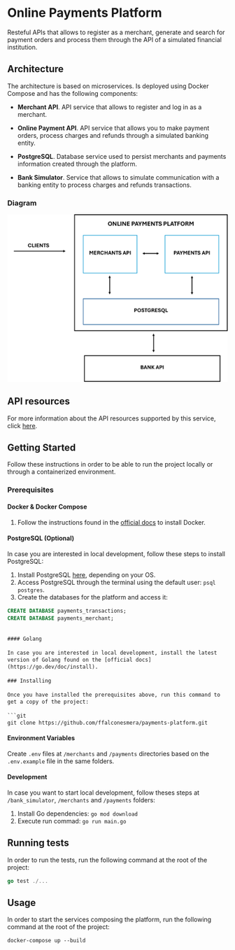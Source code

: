 # Online Payments Platform

Resteful APIs that allows to register as a merchant, generate and search for payment orders and process them through the API of a simulated financial institution.

## Architecture

The architecture is based on microservices. Is deployed using Docker Compose and has the following components:

- **Merchant API**. API service that allows to register and log in as a merchant.

- **Online Payment  API**. API service that allows you to make payment orders, process charges and refunds through a simulated banking entity.

- **PostgreSQL**. Database service used to persist merchants and payments information created through the platform.

- **Bank Simulator**. Service that allows to simulate communication with a banking entity to process charges and refunds transactions.

### Diagram

![Architecture diagram for Simple Online Payment Platform](./online_payments_api.png)

## API resources

For more information about the API resources supported by this service, click [here](./api_resources.md).

## Getting Started

Follow these instructions in order to be able to run the project locally or through a containerized environment.

### Prerequisites

#### Docker & Docker Compose

1. Follow the instructions found in the [official docs](https://docs.docker.com/get-docker/) to install Docker.

#### PostgreSQL (Optional)

In case you are interested in local development, follow these steps to install PostgreSQL:

1. Install PostgreSQL [here](https://www.postgresql.org/download/), depending on your OS.
2. Access PostgreSQL through the terminal using the default user: `psql postgres`.
3. Create the databases for the platform and access it:

```sql
CREATE DATABASE payments_transactions;
CREATE DATABASE payments_merchant;
```

```

#### Golang

In case you are interested in local development, install the latest version of Golang found on the [official docs](https://go.dev/doc/install).

### Installing

Once you have installed the prerequisites above, run this command to get a copy of the project:

```git
git clone https://github.com/ffalconesmera/payments-platform.git
```

#### Environment Variables
 
Create `.env` files at `/merchants` and `/payments` directories based on the `.env.example` file in the same folders.

#### Development

In case you want to start local development, follow theses steps at  `/bank_simulator`, `/merchants` and `/payments` folders:

1. Install Go dependencies: `go mod download`
2. Execute run commad: `go run main.go`

## Running tests

In order to run the tests, run the following command at the root of the project:

```go
go test ./...
```

## Usage

In order to start the services composing the platform, run the following command at the root of the project:

```docker
docker-compose up --build
```


